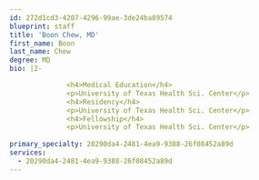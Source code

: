 ```yaml
---
id: 272d1cd3-4207-4296-99ae-3de24ba89574
blueprint: staff
title: 'Boon Chew, MD'
first_name: Boon
last_name: Chew
degree: MD
bio: |2-

              <h4>Medical Education</h4>
              <p>University of Texas Health Sci. Center</p>
              <h4>Residency</h4>
              <p>University of Texas Health Sci. Center</p>
              <h4>Fellowship</h4>
              <p>University of Texas Health Sci. Center</p>
          
primary_specialty: 20290da4-2481-4ea9-9388-26f08452a89d
services:
  - 20290da4-2481-4ea9-9388-26f08452a89d
---
```


